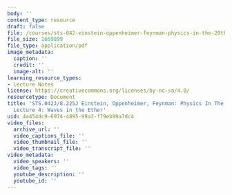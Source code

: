 ```yaml
---
body: ''
content_type: resource
draft: false
file: /courses/sts-042-einstein-oppenheimer-feynman-physics-in-the-20th-century-fall-2020/mitsts_042j_f20_lec04.pdf
file_size: 1669899
file_type: application/pdf
image_metadata:
  caption: ''
  credit: ''
  image-alt: ''
learning_resource_types:
- Lecture Notes
license: https://creativecommons.org/licenses/by-nc-sa/4.0/
resourcetype: Document
title: 'STS.042J/8.225J Einstein, Oppenheimer, Feynman: Physics In The 20th Century,
  Lecture 4: Waves in the Ether'
uid: 4a454dc9-6974-4895-99a3-f79eb99a7dc4
video_files:
  archive_url: ''
  video_captions_file: ''
  video_thumbnail_file: ''
  video_transcript_file: ''
video_metadata:
  video_speakers: ''
  video_tags: ''
  youtube_description: ''
  youtube_id: ''
---
```

